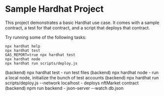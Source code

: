 # Sample Hardhat Project

This project demonstrates a basic Hardhat use case. It comes with a sample contract, a test for that contract, and a script that deploys that contract.

Try running some of the following tasks:

```shell
npx hardhat help
npx hardhat test
GAS_REPORT=true npx hardhat test
npx hardhat node
npx hardhat run scripts/deploy.js
```

(backend) npx hardhat test - run test files
(backend) npx hardhat node - run a local node, initialize the bunch of test accounts
(backend) npx hardhat run scripts/deploy.js --network localhost - deploys nftMarket contract
(backend) npm run backend - json-server --watch db.json
